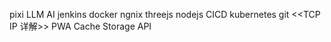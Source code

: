 pixi
LLM AI
jenkins
docker
ngnix
threejs
nodejs
CICD
kubernetes
git
<<TCP IP 详解>>
PWA Cache Storage API